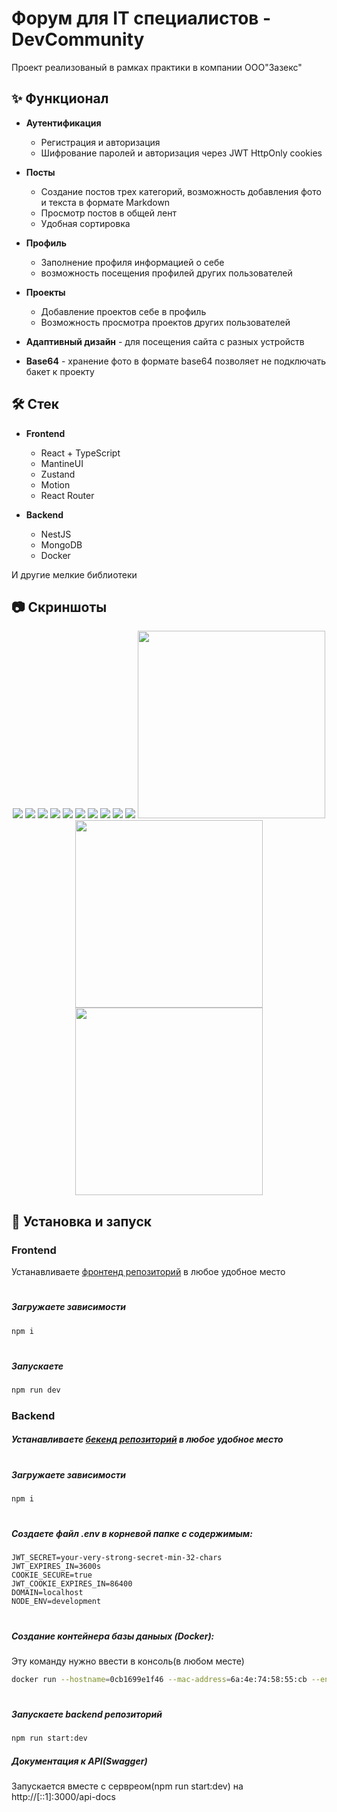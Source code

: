 # Форум для IT специалистов - DevCommunity

Проект реализованый в рамках практики в компании ООО"Зазекс"

## ✨ Функционал

- **Аутентификация**

  - Регистрация и авторизация
  - Шифрование паролей и авторизация через JWT HttpOnly cookies

- **Посты**

  - Создание постов трех категорий, возможность добавления фото и текста в формате Markdown
  - Просмотр постов в общей лент
  - Удобная сортировка

- **Профиль**

  - Заполнение профиля информацией о себе
  - возможность посещения профилей других пользователей

- **Проекты**

  - Добавление проектов себе в профиль
  - Возможность просмотра проектов других пользователей

- **Адаптивный дизайн** - для посещения сайта с разных устройств
- **Base64** - хранение фото в формате base64 позволяет не подключать бакет к проекту

## 🛠 Cтек

- **Frontend**

  - React + TypeScript
  - MantineUI
  - Zustand
  - Motion
  - React Router

- **Backend**
  - NestJS
  - MongoDB
  - Docker

И другие мелкие библиотеки

## 📷 Скриншоты

<p align="center">
  <img src="screenshots/1.png"  />
  <img src="screenshots/2.png"  />
  <img src="screenshots/3.png"  />
  <img src="screenshots/4.png"  />
  <img src="screenshots/5.png"  />
  <img src="screenshots/6.png"  />
  <img src="screenshots/7.png"  />
  <img src="screenshots/8.png"  />
  <img src="screenshots/9.png"  />
  <img src="screenshots/10.png"  />
  <img src="screenshots/11.png" width="300px"/>
  <img src="screenshots/12.png"  width="300px"/>
  <img src="screenshots/13.png"  width="300px"/>
</p>

## 🚀 Установка и запуск

### Frontend

Устанавливаете [фронтенд репозиторий](https://github.com/Lyaguh21/DevCommunity) в любое удобное место

#

##### Загружаете зависимости

```bash
npm i
```

#

##### Запускаете

```bash
npm run dev
```

### Backend

##### Устанавливаете [бекенд репозиторий](https://github.com/Lyaguh21/DevBackend) в любое удобное место

#

##### Загружаете зависимости

```bash
npm i
```

#

##### Создаете файл .env в корневой папке c содержимым:

```
JWT_SECRET=your-very-strong-secret-min-32-chars
JWT_EXPIRES_IN=3600s
COOKIE_SECURE=true
JWT_COOKIE_EXPIRES_IN=86400
DOMAIN=localhost
NODE_ENV=development
```

#

##### Создание контейнера базы даныых (Docker):
Эту команду нужно ввести в консоль(в любом месте)
```bash
docker run --hostname=0cb1699e1f46 --mac-address=6a:4e:74:58:55:cb --env=PATH=/usr/local/sbin:/usr/local/bin:/usr/sbin:/usr/bin:/sbin:/bin --env=GOSU_VERSION=1.17 --env=JSYAML_VERSION=3.13.1 --env=JSYAML_CHECKSUM=662e32319bdd378e91f67578e56a34954b0a2e33aca11d70ab9f4826af24b941 --env=MONGO_PACKAGE=mongodb-org --env=MONGO_REPO=repo.mongodb.org --env=MONGO_MAJOR=8.0 --env=MONGO_VERSION=8.0.10 --env=HOME=/data/db --env=GLIBC_TUNABLES=glibc.pthread.rseq=0 --volume=/data/configdb --volume=/data/db --network=bridge -p 27017:27017 --restart=no --label='org.opencontainers.image.ref.name=ubuntu' --label='org.opencontainers.image.version=24.04' --runtime=runc -d mongo:latest
```
#

##### Запускаете backend репозиторий

```bash
npm run start:dev
```


##### Документация к API(Swagger)

Запускается вместе с сервреом(npm run start:dev) на http://[::1]:3000/api-docs
